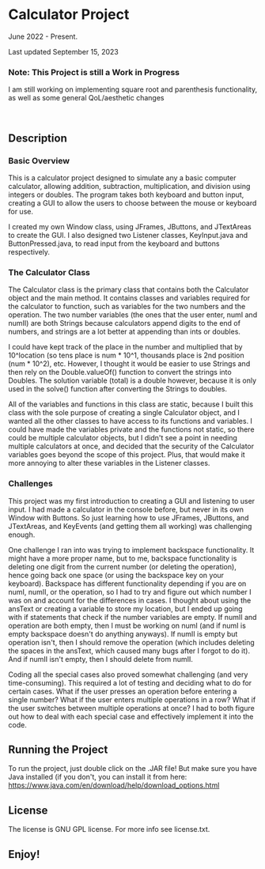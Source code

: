 # Calculator Project

June 2022 - Present.  
  
Last updated September 15, 2023

### Note: This Project is still a Work in Progress
I am still working on implementing square root and parenthesis functionality, as well as some general QoL/aesthetic changes

<br>

## Description

### Basic Overview
This is a calculator project designed to simulate any a basic computer calculator, allowing addition, subtraction, multiplication, and division using integers or doubles. The program takes both keyboard and button input, creating a GUI to allow the users to choose between the mouse or keyboard for use.

I created my own Window class, using JFrames, JButtons, and JTextAreas to create the GUI. I also designed two Listener classes, KeyInput.java and ButtonPressed.java, to read input from the keyboard and buttons respectively.

### The Calculator Class
The Calculator class is the primary class that contains both the Calculator object and the main method. It contains classes and variables required for the calculator to function, such as variables for the two numbers and the operation. The two number variables (the ones that the user enter, numI and numII) are both Strings because calculators append digits to the end of numbers, and strings are a lot better at appending than ints or doubles.
	
I could have kept track of the place in the number and multiplied that by 10^location (so tens place is num * 10^1, thousands place is 2nd position (num * 10^2), etc. However, I thought it would be easier to use Strings and then rely on the Double.valueOf() function to convert the strings into Doubles. The solution variable (total) is a double however, because it is only used in the solve() function after converting the Strings to doubles.

All of the variables and functions in this class are static, because I built this class with the sole purpose of creating a single Calculator object, and I wanted all the other classes to have access to its functions and variables. I could have made the variables private and the functions not static, so there could be multiple calculator objects, but I didn't see a point in needing multiple calculators at once, and decided that the security of the Calculator variables goes beyond the scope of this project. Plus, that would make it more annoying to alter these variables in the Listener classes.

### Challenges

This project was my first introduction to creating a GUI and listening to user input. I had made a calculator in the console before, but never in its own Window with Buttons. So just learning how to use JFrames, JButtons, and JTextAreas, and KeyEvents (and getting them all working) was challenging enough.

One challenge I ran into was trying to implement backspace functionality. It might have a more proper name, but to me, backspace functionality is deleting one digit from the current number (or deleting the operation), hence going back one space (or using the backspace key on your keyboard). Backspace has different functionality depending if you are on numI, numII, or the operation, so I had to try and figure out which number I was on and account for the differences in cases. I thought about using the ansText or creating a variable to store my location, but I ended up going with if statements that check if the number variables are empty. If numII and operation are both empty, then I must be working on numI (and if numI is empty backspace doesn't do anything anyways). If numII is empty but operation isn't, then I should remove the operation (which includes deleting the spaces in the ansText, which caused many bugs after I forgot to do it). And if numII isn't empty, then I should delete from numII.

Coding all the special cases also proved somewhat challenging (and very time-consuming). This required a lot of testing and deciding what to do for certain cases. What if the user presses an operation before entering a single number? What if the user enters multiple operations in a row? What if the user switches between multiple operations at once? I had to both figure out how to deal with each special case and effectively implement it into the code.

## Running the Project

To run the project, just double click on the .JAR file! But make sure you have Java installed (if you don't, you can install it from here: https://www.java.com/en/download/help/download_options.html

## License

The license is GNU GPL license. For more info see license.txt.

## Enjoy!
